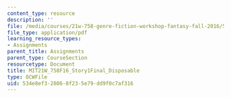 ```yaml
---
content_type: resource
description: ''
file: /media/courses/21w-758-genre-fiction-workshop-fantasy-fall-2016/534e8ef328068f235e79dd9f0c7af316_MIT21W_758F16_Story1Final_Disposable.pdf
file_type: application/pdf
learning_resource_types:
- Assignments
parent_title: Assignments
parent_type: CourseSection
resourcetype: Document
title: MIT21W_758F16_Story1Final_Disposable
type: OCWFile
uid: 534e8ef3-2806-8f23-5e79-dd9f0c7af316
---
```

